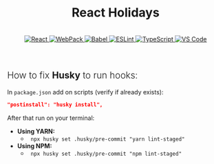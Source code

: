 <h1 style="font-weight: bold" align="center">React Holidays</h1>

<br />
<div align="center">
  	<a href="#">
  		<img src="https://img.shields.io/badge/React%20-%2320232a.svg?&style=for-the-badge&logo=react&logoColor=61DAFB" alt="React"/>
	</a>
  	<a href="#">
  		<img src="https://img.shields.io/badge/WebPack%20-%2320232a.svg?&style=for-the-badge&logo=webpack&logoColor=61DAFB" alt="WebPack"/>
	</a>
  	<a href="#">
  		<img src="https://img.shields.io/badge/Babel%20-%2320232a.svg?&style=for-the-badge&logo=webpack&logoColor=FFCA28" alt="Babel"/>
	</a>
  	<a href="#">
  		<img src="https://img.shields.io/badge/ESLint%20-%2320232a.svg?&style=for-the-badge&logo=eslint&logoColor=4B32C3" alt="ESLint"/>
	</a>
    <a href="#">
  		<img src="https://img.shields.io/badge/TypeScript%20-%2320232a.svg?&style=for-the-badge&logo=TypeScript&logoColor=61DAFB" alt="TypeScript"/>
	</a>
	<a href="#">
		<img src="https://img.shields.io/badge/Visual_Studio_Code-0078D4?style=for-the-badge&logo=visual%20studio%20code&logoColor=white" alt="VS Code" />
	</a>
</div>

<br />
<br />

<h2 style="font-weight:300">How to fix <strong>Husky</strong> to run hooks:</h2>

In `package.json` add on scripts (verify if already exists):

```json
"postinstall": "husky install",
```

After that run on your terminal:

- **Using YARN:**
  -   ` npx husky set .husky/pre-commit "yarn lint-staged"`
- **Using NPM:**
  -   ` npx husky set .husky/pre-commit "npm lint-staged"`
